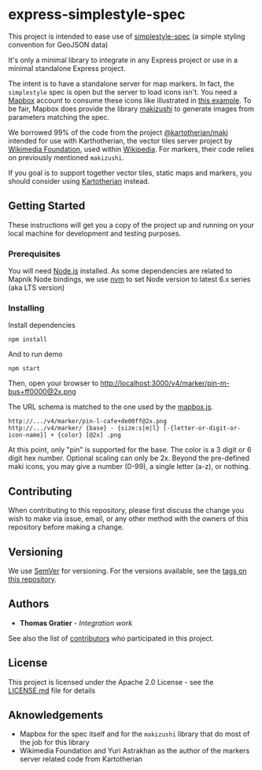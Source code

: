 # express-simplestyle-spec

This project is intended to ease use of [simplestyle-spec](https://github.com/mapbox/simplestyle-spec) (a simple styling convention for GeoJSON data)

It's only a minimal library to integrate in any Express project or use in a minimal standalone Express project.

The intent is to have a standalone server for map markers. In fact, the `simplestyle` spec is open but the server to load icons isn't. You need a [Mapbox](mapbox.com) account to consume these icons like illustrated in [this example](https://www.mapbox.com/mapbox.js/example/v1.0.0/l-mapbox-marker/). To be fair, Mapbox does provide the library [makizushi](https://github.com/mapbox/makizushi) to generate images from parameters matching the spec.

We borrowed 99% of the code from the project [@kartotherian/maki](https://github.com/kartotherian/maki) intended for use with Karthotherian, the vector tiles server project by [Wikimedia Foundation](https://wikimediafoundation.org), used within [Wikipedia](https://fr.wikipedia.org/wiki/Centre_de_la_France#/maplink/1).
For markers, their code relies on previously mentioned `makizushi`.

If you goal is to support together vector tiles, static maps and markers, you should consider using [Kartotherian](https://github.com/kartotherian/kartotherian/) instead.

## Getting Started

These instructions will get you a copy of the project up and running on your local machine for development and testing purposes.

### Prerequisites

You will need [Node.js](https://nodejs.org/en/) installed. As some dependencies are related to Mapnik Node bindings, we use [nvm](https://github.com/creationix/nvm) to set Node version to latest 6.x series (aka LTS version)

### Installing

Install dependencies

```
npm install
```

And to run demo

```
npm start
```

Then, open your browser to <http://localhost:3000/v4/marker/pin-m-bus+ff0000@2x.png>

The URL schema is matched to the one used by the [mapbox.js](https://github.com/mapbox/mapbox.js).

```
http://.../v4/marker/pin-l-cafe+de00ff@2x.png
http://.../v4/marker/ {base} - {size:s|m|l} [-{letter-or-digit-or-icon-name}] + {color} [@2x] .png
```

At this point, only "pin" is supported for the base. The color is a 3 digit or 6 digit hex number. Optional scaling can only be 2x. Beyond the pre-defined maki icons, you may give a number (0-99), a single letter (a-z), or nothing.

## Contributing

When contributing to this repository, please first discuss the change you wish to make via issue,
email, or any other method with the owners of this repository before making a change.

## Versioning

We use [SemVer](http://semver.org/) for versioning. For the versions available, see the [tags on this repository](https://github.com/your/project/tags).

## Authors

* **Thomas Gratier** - *Integration work*

See also the list of [contributors](https://github.com/your/project/contributors) who participated in this project.

## License

This project is licensed under the Apache 2.0 License - see the [LICENSE.md](LICENSE.md) file for details

## Aknowledgements

* Mapbox for the spec itself and for the `makizushi` library that do most of the job for this library
* Wikimedia Foundation and Yuri Astrakhan as the author of the markers server related code from Kartotherian
